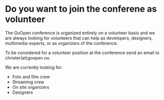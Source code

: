# Do you want to join the conferene as volunteer
The GoOpen conference is organized entirely on a volunteer basis and we are always looking for volunteers that can help as developers, designers, multimedia-experts, or as organizers of the conference.

To be considered for a volunteer position at the conference send an email to christer(at)goopen.no.

We are currently looking for:
* Foto and film crew
* Streaming crew
* On site organizers
* Designers
